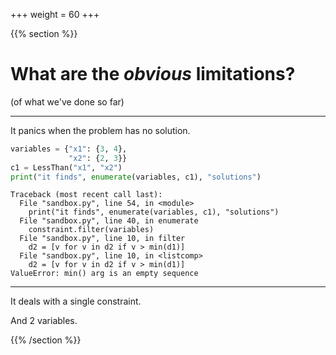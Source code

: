 +++
weight = 60
+++


{{% section %}}

# What are the _obvious_ limitations?
(of what we've done so far)

---

It panics when the problem has no solution.

```python
variables = {"x1": {3, 4},
             "x2": {2, 3}}
c1 = LessThan("x1", "x2")
print("it finds", enumerate(variables, c1), "solutions")
```

```python{}
Traceback (most recent call last):
  File "sandbox.py", line 54, in <module>
    print("it finds", enumerate(variables, c1), "solutions")
  File "sandbox.py", line 40, in enumerate
    constraint.filter(variables)
  File "sandbox.py", line 10, in filter
    d2 = [v for v in d2 if v > min(d1)]
  File "sandbox.py", line 10, in <listcomp>
    d2 = [v for v in d2 if v > min(d1)]
ValueError: min() arg is an empty sequence
```
---

It deals with a single constraint.

And 2 variables.

{{% /section %}}